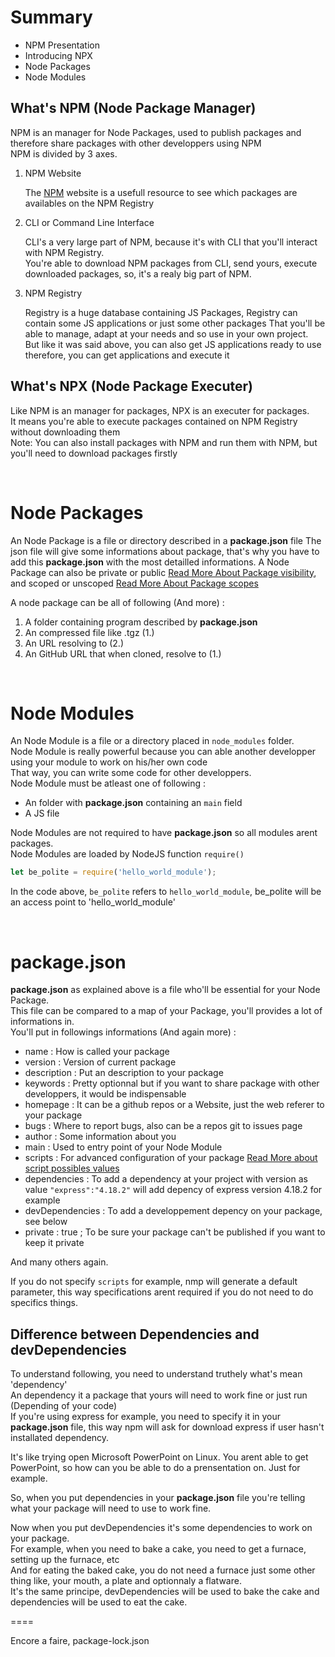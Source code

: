 # Summary

- NPM Presentation
- Introducing NPX
- Node Packages
- Node Modules

## What's NPM (Node Package Manager)

NPM is an manager for Node Packages, used to publish packages and therefore share packages with other developpers using NPM<br>
NPM is divided by 3 axes.

1. NPM Website
    
    The [NPM](https://www.npmjs.com/) website is a usefull resource to see which packages are availables on the NPM Registry

2. CLI or Command Line Interface

    CLI's a very large part of NPM, because it's with CLI that you'll interact with NPM Registry.<br>
    You're able to download NPM packages from CLI, send yours, execute downloaded packages, so, it's a realy big part
    of NPM.

3. NPM Registry

    Registry is a huge database containing JS Packages, Registry can contain some JS applications or just some other packages
    That you'll be able to manage, adapt at your needs and so use in your own project.<br>
    But like it was said above, you can also get JS applications ready to use therefore, you can get applications and execute it

## What's NPX (Node Package Executer)

Like NPM is an manager for packages, NPX is an executer for packages.<br>
It means you're able to execute packages contained on NPM Registry without downloading them<br>
Note: You can also install packages with NPM and run them with NPM, but you'll need to download packages firstly

<br>

# Node Packages

An Node Package is a file or directory described in a **package.json** file
The json file will give some informations about package, that's why you have to add this **package.json** with the most detailled informations.
A Node Package can also be private or public [Read More About Package visibility](https://docs.npmjs.com/about-private-packages), and scoped or unscoped [Read More About Package scopes](https://docs.npmjs.com/about-scopes)

A node package can be all of following (And more) : 

1. A folder containing program described by **package.json**
2. An compressed file like .tgz (1.)
3. An URL resolving to (2.)
4. An GitHub URL that when cloned, resolve to (1.)

<br>

# Node Modules

An Node Module is a file or a directory placed in ``` node_modules ``` folder. <br>
Node Module is really powerful because you can able another developper using your module to work on his/her own code<br>
That way, you can write some code for other developpers.<br>
Node Module must be atleast one of following :

- An folder with **package.json** containing an ``` main ``` field
- A JS file

Node Modules are not required to have **package.json** so all modules arent packages. <br>
Node Modules are loaded by NodeJS function ``` require() ```

```js
let be_polite = require('hello_world_module');
```

In the code above, ``` be_polite ``` refers to ``` hello_world_module ```, be_polite will be an access point to 'hello_world_module'

<br>

# **package.json**

**package.json** as explained above is a file who'll be essential for your Node Package.<br>
This file can be compared to a map of your Package, you'll provides a lot of informations in.<br>
You'll put in followings informations (And again more) :

- name : How is called your package
- version : Version of current package
- description : Put an description to your package
- keywords : Pretty optionnal but if you want to share package with other developpers, it would be indispensable
- homepage : It can be a github repos or a Website, just the web referer to your package
- bugs : Where to report bugs, also can be a repos git to issues page
- author : Some information about you
- main : Used to entry point of your Node Module
- scripts : For advanced configuration of your package [Read More about script possibles values](https://docs.npmjs.com/cli/v8/using-npm/scripts)
- dependencies : To add a dependency at your project with version as value ``` "express":"4.18.2" ``` will add depency of express version 4.18.2 for example 
- devDependencies : To add a developpement depency on your package, see below
- private : true ; To be sure your package can't be published if you want to keep it private

And many others again. <br>

If you do not specify ``` scripts ``` for example, nmp will generate a default parameter, this way specifications arent required if you do not need to do specifics things.<br>


## Difference between Dependencies and devDependencies

To understand following, you need to understand truthely what's mean 'dependency'<br>
An dependency it a package that yours will need to work fine or just run (Depending of your code)<br>
If you're using express for example, you need to specify it in your **package.json** file, this way npm will ask for download express if user hasn't installated dependency. <br>

It's like trying open Microsoft PowerPoint on Linux. You arent able to get PowerPoint, so how can you be able to do a prensentation on. Just for example.<br>

So, when you put dependencies in your **package.json** file you're telling what your package will need to use to work fine. <br>

Now when you put devDependencies it's some dependencies to work on your package.<br>
For example, when you need to bake a cake, you need to get a furnace, setting up the furnace, etc<br>
And for eating the baked cake, you do not need a furnace just some other thing like, your mouth, a plate and optionnaly a flatware. <br>
It's the same principe, devDependencies will be used to bake the cake and dependencies will be used to eat the cake. <br>

====

Encore a faire, package-lock.json